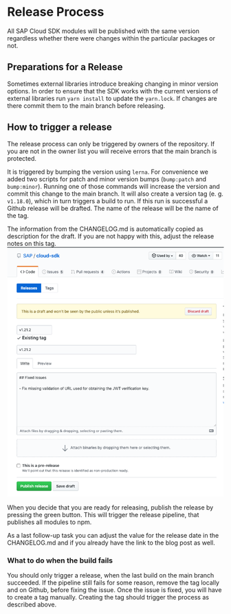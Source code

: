 # Release Process
All SAP Cloud SDK modules will be published with the same version regardless whether there were changes within the particular packages or not.

## Preparations for a Release

Sometimes external libraries introduce breaking changing in minor version options.
In order to ensure that the SDK works with the current versions of external libraries run `yarn install` to update the `yarn.lock`.
If changes are there commit them to the main branch before releasing.

## How to trigger a release
The release process can only be triggered by owners of the repository.
If you are not in the owner list you will receive errors that the main branch is protected.

It is triggered by bumping the version using `lerna`. For convenience we added two scripts for patch and minor version bumps (`bump:patch` and `bump:minor`).
Running one of those commands will increase the version and commit this change to the main branch. It will also create a version tag (e. g. `v1.18.0`), which in turn triggers a build to run.
If this run is successful a Github release will be drafted. The name of the release will be the name of the tag.

The information from the CHANGELOG.md is automatically copied as description for the draft.
If you are not happy with this, adjust the release notes on this tag.
![Adjust release notes](../img/adjust-notes.png)

 When you decide that you are ready for releasing, publish the release by pressing the green button.
 This will trigger the release pipeline, that publishes all modules to npm.

 As a last follow-up task you can adjust the value for the release date in the CHANGELOG.md and if you already have the link to the blog post as well.

### What to do when the build fails
You should only trigger a release, when the last build on the main branch succeeded. If the pipeline still fails for some reason, remove the tag locally and on Github, before fixing the issue.
Once the issue is fixed, you will have to create a tag manually. Creating the tag should trigger the process as described above.
